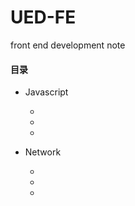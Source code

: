 # UED-FE
front end development note



#### 目录

- Javascript

  - [fragment]: https://github.com/okmengzhilin/UED-FE/blob/master/JavaScript/fragment.md	"fragment"

  - [eval]: https://github.com/okmengzhilin/UED-FE/blob/master/JavaScript/eval.md	"eval"

  - [Object]: https://github.com/okmengzhilin/UED-FE/blob/master/JavaScript/Object.md	"object"

- Network

  - [ajax]: https://github.com/okmengzhilin/UED-FE/blob/master/Network/ajax.md	"ajax"

  - [http]: https://github.com/okmengzhilin/UED-FE/blob/master/Network/http.md	"http"

  - [tcp]: https://github.com/okmengzhilin/UED-FE/blob/master/Network/tcp.md	"tcp"

